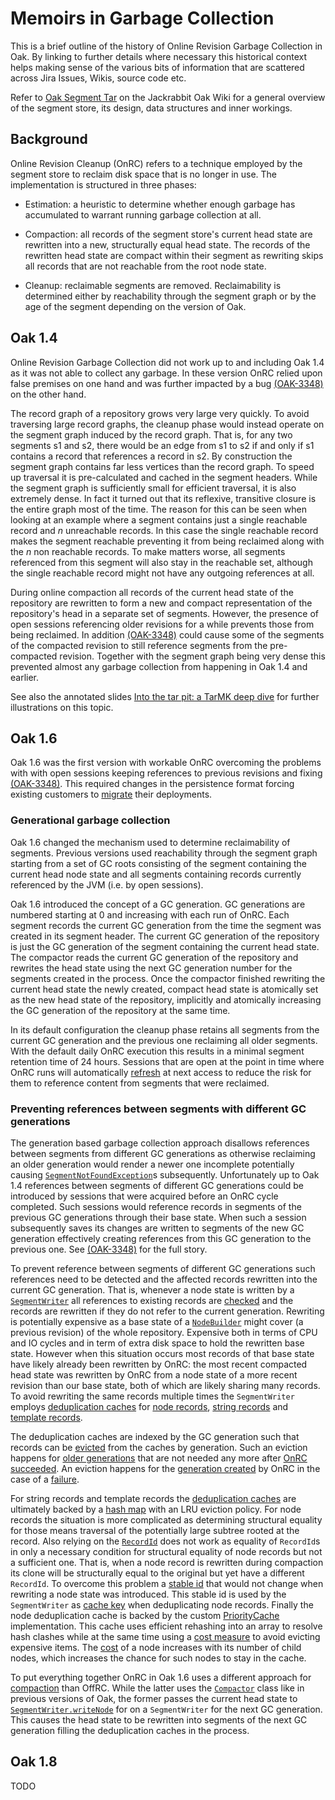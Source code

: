 <!--
  Licensed to the Apache Software Foundation (ASF) under one or more
  contributor license agreements.  See the NOTICE file distributed with
  this work for additional information regarding copyright ownership.
  The ASF licenses this file to You under the Apache License, Version 2.0
  (the "License"); you may not use this file except in compliance with
  the License.  You may obtain a copy of the License at

    http://www.apache.org/licenses/LICENSE-2.0

  Unless required by applicable law or agreed to in writing, software
  distributed under the License is distributed on an "AS IS" BASIS,
  WITHOUT WARRANTIES OR CONDITIONS OF ANY KIND, either express or implied.
  See the License for the specific language governing permissions and
  limitations under the License.
-->

Memoirs in Garbage Collection
=============================
This is a brief outline of the history of Online Revision Garbage Collection in Oak. By linking to further details where necessary this historical context helps making sense of the various bits of information that are scattered across Jira Issues, Wikis, source code etc. 

Refer to [Oak Segment Tar](http://jackrabbit.apache.org/oak/docs/nodestore/segment/overview.html) on the Jackrabbit Oak Wiki for a general overview of the segment store, its design, data structures and inner workings.


Background
----------
Online Revision Cleanup (OnRC) refers to a technique employed by the segment store to reclaim disk space that is no longer in use. The implementation is structured in three phases:

* Estimation: a heuristic to determine whether enough garbage has accumulated to warrant running garbage collection at all. 

* Compaction: all records of the segment store's current head state are rewritten into a new, structurally equal head state. The records of the rewritten head state are compact within their segment as rewriting skips all records that are not reachable from the root node state. 

* Cleanup: reclaimable segments are removed. Reclaimability is determined either by reachability through the segment graph or by the age of the segment depending on the version of Oak.


Oak 1.4
-------
Online Revision Garbage Collection did not work up to and including Oak 1.4 as it was not able to collect any garbage. In these version OnRC relied upon false premises on one hand and was further impacted by a bug [(OAK-3348)](https://issues.apache.org/jira/browse/OAK-3348) on the other hand. 

The record graph of a repository grows very large very quickly. To avoid traversing large record graphs, the cleanup phase would instead operate on the segment graph induced by the record graph. That is, for any two segments s1 and s2, there would be an edge from s1 to s2 if and only if s1 contains a record that references a record in s2. By construction the segment graph contains far less vertices than the record graph. To speed up traversal it is pre-calculated and cached in the segment headers. While the segment graph is sufficiently small for efficient traversal, it is also extremely dense. In fact it turned out that its reflexive, transitive closure is the entire graph most of the time. The reason for this can be seen when looking at an example where a segment contains just a single reachable record and *n* unreachable records. In this case the single reachable record makes the segment reachable preventing it from being reclaimed along with the *n* non reachable records. To make matters worse, all segments referenced from this segment will also stay in the reachable set, although the single reachable record might not have any outgoing references at all. 

During online compaction all records of the current head state of the repository are rewritten to form a new and compact representation of the repository's head in a separate set of segments. However, the presence of open sessions referencing older revisions for a while prevents those from being reclaimed. 
In addition [(OAK-3348)](https://issues.apache.org/jira/browse/OAK-3348) could cause some of the segments of the compacted revision to still reference segments from the pre-compacted revision. Together with the segment graph being very dense this prevented almost any garbage collection from happening in Oak 1.4 and earlier. 

See also the annotated slides [Into the tar pit: a TarMK deep dive](https://adapt.to/2016/en/schedule/into-the-tar-pit--a-tarmk-deep-dive.html) for further illustrations on this topic. 


Oak 1.6
-------
Oak 1.6 was the first version with workable OnRC overcoming the problems with with open sessions keeping references to previous revisions and fixing [(OAK-3348)](https://issues.apache.org/jira/browse/OAK-3348). This required changes in the persistence format forcing existing customers to [migrate](https://helpx.adobe.com/experience-manager/6-3/sites/deploying/using/revision-cleanup.html#OnlineRevisionCleanupFrequentlyAskedQuestions) their deployments. 

### Generational garbage collection
Oak 1.6 changed the mechanism used to determine reclaimability of segments. Previous versions used reachability through the segment graph starting from a set of GC roots consisting of the segment containing the current head node state and all segments containing records currently referenced by the JVM (i.e. by open sessions). 

Oak 1.6 introduced the concept of a GC generation. GC generations are numbered starting at 0 and increasing with each run of OnRC. Each segment records the current GC generation from the time the segment was created in its segment header. The current GC generation of the repository is just the GC generation of the segment containing the current head state. The compactor reads the current GC generation of the repository and rewrites the head state using the next GC generation number for the segments created in the process. Once the compactor finished rewriting the current head state the newly created, compact head state is atomically set as the new head state of the repository, implicitly and atomically increasing the GC generation of the repository at the same time. 

In its default configuration the cleanup phase retains all segments from the current GC generation and the previous one reclaiming all older segments. With the default daily OnRC execution this results in a minimal segment retention time of 24 hours. Sessions that are open at the point in time where OnRC runs will automatically [refresh](https://issues.apache.org/jira/browse/OAK-2407) at next access to reduce the risk for them to reference content from segments that were reclaimed.

### Preventing references between segments with different GC generations
The generation based garbage collection approach disallows references between segments from different GC generations as otherwise reclaiming an older generation would render a newer one incomplete potentially causing [`SegmentNotFoundException`](https://github.com/apache/jackrabbit-oak/blob/jackrabbit-oak-1.6.0/oak-segment-tar/src/main/java/org/apache/jackrabbit/oak/segment/SegmentNotFoundException.java#L27)s subsequently. Unfortunately up to Oak 1.4 references between segments of different GC generations could be introduced by sessions that were acquired before an OnRC cycle completed. Such sessions would reference records in segments of the previous GC generations through their base state. When such a session subsequently saves its changes are written to segments of the new GC generation effectively creating references from this GC generation to the previous one. See [(OAK-3348)](https://issues.apache.org/jira/browse/OAK-3348) for the full story. 

To prevent reference between segments of different GC generations such references need to be detected and the affected records rewritten into the current GC generation. That is, whenever a node state is written by a [`SegmentWriter`](https://github.com/apache/jackrabbit-oak/blob/jackrabbit-oak-1.6.0/oak-segment-tar/src/main/java/org/apache/jackrabbit/oak/segment/SegmentWriter.java#L85) all references to existing records are [checked](https://github.com/apache/jackrabbit-oak/blob/jackrabbit-oak-1.6.0/oak-segment-tar/src/main/java/org/apache/jackrabbit/oak/segment/SegmentWriter.java#L1188) and the records are rewritten if they do not refer to the current generation. Rewriting is potentially expensive as a base state of a [`NodeBuilder`](https://github.com/apache/jackrabbit-oak/blob/jackrabbit-oak-1.6.0/oak-core/src/main/java/org/apache/jackrabbit/oak/spi/state/NodeBuilder.java) might cover (a previous revision) of the whole repository. Expensive both in terms of CPU and IO cycles and in term of extra disk space to hold the rewritten base state. However when this situation occurs most records of that base state have likely already been rewritten by OnRC: the most recent compacted head state was rewritten by OnRC from a node state of a more recent revision than our base state, both of which are likely sharing many records. To avoid rewriting the same records multiple times the `SegmentWriter` employs [deduplication caches](https://github.com/apache/jackrabbit-oak/blob/jackrabbit-oak-1.6.0/oak-segment-tar/src/main/java/org/apache/jackrabbit/oak/segment/SegmentWriter.java#L128) for [node records](https://github.com/apache/jackrabbit-oak/blob/jackrabbit-oak-1.6.0/oak-segment-tar/src/main/java/org/apache/jackrabbit/oak/segment/WriterCacheManager.java#L108), [string records](https://github.com/apache/jackrabbit-oak/blob/jackrabbit-oak-1.6.0/oak-segment-tar/src/main/java/org/apache/jackrabbit/oak/segment/WriterCacheManager.java#L94) and [template records](https://github.com/apache/jackrabbit-oak/blob/jackrabbit-oak-1.6.0/oak-segment-tar/src/main/java/org/apache/jackrabbit/oak/segment/WriterCacheManager.java#L101).

The deduplication caches are indexed by the GC generation such that records can be [evicted](https://github.com/apache/jackrabbit-oak/blob/jackrabbit-oak-1.6.0/oak-segment-tar/src/main/java/org/apache/jackrabbit/oak/segment/file/FileStoreBuilder.java#L441) from the caches by generation. Such an eviction happens for [older generations](https://github.com/apache/jackrabbit-oak/blob/jackrabbit-oak-1.6.0/oak-segment-tar/src/main/java/org/apache/jackrabbit/oak/segment/file/FileStoreBuilder.java#L448) that are not needed any more after [OnRC succeeded](https://github.com/apache/jackrabbit-oak/blob/jackrabbit-oak-1.6.0/oak-segment-tar/src/main/java/org/apache/jackrabbit/oak/segment/file/FileStore.java#L935). An eviction happens for the [generation created](https://github.com/apache/jackrabbit-oak/blob/jackrabbit-oak-1.6.0/oak-segment-tar/src/main/java/org/apache/jackrabbit/oak/segment/file/FileStoreBuilder.java#L457) by OnRC in the case of a [failure](https://github.com/apache/jackrabbit-oak/blob/jackrabbit-oak-1.6.0/oak-segment-tar/src/main/java/org/apache/jackrabbit/oak/segment/file/FileStore.java#L834).

For string records and template records the [deduplication caches](https://github.com/apache/jackrabbit-oak/blob/jackrabbit-oak-1.6.0/oak-segment-tar/src/main/java/org/apache/jackrabbit/oak/segment/RecordCache.java) are ultimately backed by a [hash map](https://github.com/apache/jackrabbit-oak/blob/jackrabbit-oak-1.6.0/oak-segment-tar/src/main/java/org/apache/jackrabbit/oak/segment/RecordCache.java#L171-L181) with an LRU eviction policy. For node records the situation is more complicated as determining structural equality for those means traversal of the potentially large subtree rooted at the record. Also relying on the [`RecordId`](https://github.com/apache/jackrabbit-oak/blob/jackrabbit-oak-1.6.0/oak-segment-tar/src/main/java/org/apache/jackrabbit/oak/segment/RecordId.java) does not work as equality of `RecordId`s in only a necessary condition for structural equality of node records but not a sufficient one. That is, when a node record is rewritten during compaction its clone will be structurally equal to the original but yet have a different `RecordId`. To overcome this problem a [stable id](https://github.com/apache/jackrabbit-oak/blob/jackrabbit-oak-1.6.0/oak-segment-tar/src/main/java/org/apache/jackrabbit/oak/segment/SegmentNodeState.java#L119) that would not change when rewriting a node state was introduced. This stable id is used by the `SegmentWriter` as [cache key](https://github.com/apache/jackrabbit-oak/blob/jackrabbit-oak-1.6.0/oak-segment-tar/src/main/java/org/apache/jackrabbit/oak/segment/SegmentWriter.java#L1157) when deduplicating node records. Finally the node deduplication cache is backed by the custom [PriorityCache](https://github.com/apache/jackrabbit-oak/blob/jackrabbit-oak-1.6.0/oak-segment-tar/src/main/java/org/apache/jackrabbit/oak/segment/file/PriorityCache.java#L60) implementation. This cache uses efficient rehashing into an array to resolve hash clashes while at the same time using a [cost measure](https://github.com/apache/jackrabbit-oak/blob/jackrabbit-oak-1.6.0/oak-segment-tar/src/main/java/org/apache/jackrabbit/oak/segment/file/PriorityCache.java#L200-L230) to avoid evicting expensive items. The [cost](https://github.com/apache/jackrabbit-oak/blob/jackrabbit-oak-1.6.0/oak-segment-tar/src/main/java/org/apache/jackrabbit/oak/segment/SegmentWriter.java#L1004) of a node increases with its number of child nodes, which increases the chance for such nodes to stay in the cache.

To put everything together OnRC in Oak 1.6 uses a different approach for [compaction](https://github.com/apache/jackrabbit-oak/blob/jackrabbit-oak-1.6.0/oak-segment-tar/src/main/java/org/apache/jackrabbit/oak/segment/file/FileStore.java#L983) than OffRC. While the latter uses the  [`Compactor`](https://github.com/apache/jackrabbit-oak/blob/jackrabbit-oak-1.6.0/oak-segment-tar/src/main/java/org/apache/jackrabbit/oak/segment/Compactor.java) class like in previous versions of Oak, the former passes the current head state to [`SegmentWriter.writeNode`](https://github.com/apache/jackrabbit-oak/blob/jackrabbit-oak-1.6.0/oak-segment-tar/src/main/java/org/apache/jackrabbit/oak/segment/SegmentWriter.java#L343) for on a `SegmentWriter` for the next GC generation. This causes the head state to be rewritten into segments of the next GC generation filling the deduplication caches in the process.


Oak 1.8
-------
TODO

